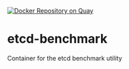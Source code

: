 [![Docker Repository on Quay](https://quay.io/repository/carobb/etcd-benchmark/status "Docker Repository on Quay")](https://quay.io/repository/carobb/etcd-benchmark)

# etcd-benchmark
Container for the etcd benchmark utility
